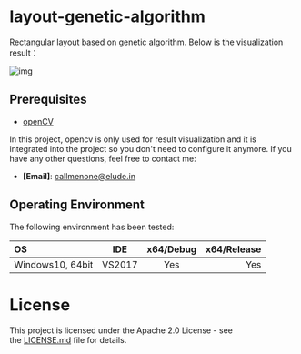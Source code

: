 # layout-genetic-algorithm
Rectangular layout based on genetic algorithm. Below is the visualization result：

![img](https://github.com/doycode/pics-for-md/blob/master/pics/develop/GA_RES7087.jpg?raw=true)



## Prerequisites

* [openCV](https://opencv.org/)

In this project, opencv is only used for result visualization and it is integrated into the project so you don't need to configure it anymore. If you have any other questions, feel free to contact me:

* **[Email]**: [callmenone@elude.in](http://elude.in/) 



## Operating Environment

The following environment has been tested:

| OS               |  IDE   | x64/Debug | x64/Release |
| :--------------- | :----: | :-------: | ----------: |
| Windows10, 64bit | VS2017 |    Yes    |         Yes |



# License

This project is licensed under the Apache 2.0 License - see the [LICENSE.md](https://github.com/doycode/layout-genetic-algorithm/blob/master/LICENSE ) file for details. 